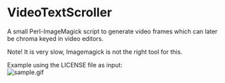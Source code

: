 # VideoTextScroller

A small Perl-ImageMagick script to generate video frames which can later be chroma keyed in video editors.

Note! It is very slow, Imagemagick is not the right tool for this.

Example using the LICENSE file as input:  
![sample.gif](https://github.com/RobotSigmund/VideoTextScroller/blob/fd2fba5a0d64979d5d722a8b6ca7b24d5614815b/sample.gif)


